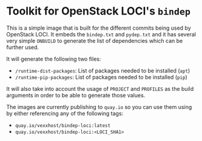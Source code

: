 # Toolkit for OpenStack LOCI's `bindep`

This is a simple image that is built for the different commits being used by
OpenStack LOCI.  It embeds the `bindep.txt` and `pydep.txt` and it has
several very simple `ONBUILD` to generate the list of dependencies which
can be further used.

It will generate the following two files:

- `/runtime-dist-packages`: List of packages needed to be installed (`apt`)
- `/runtime-pip-packages`: List of packages needed to be installed (`pip`)

It will also take into account the usage of `PROJECT` and `PROFILES` as the
build arguments in order to be able to generate those values.

The images are currently publishing to `quay.io` so you can use them using by
either referencing any of the following tags:

- `quay.io/vexxhost/bindep-loci:latest`
- `quay.io/vexxhost/bindep-loci:<LOCI_SHA1>`
